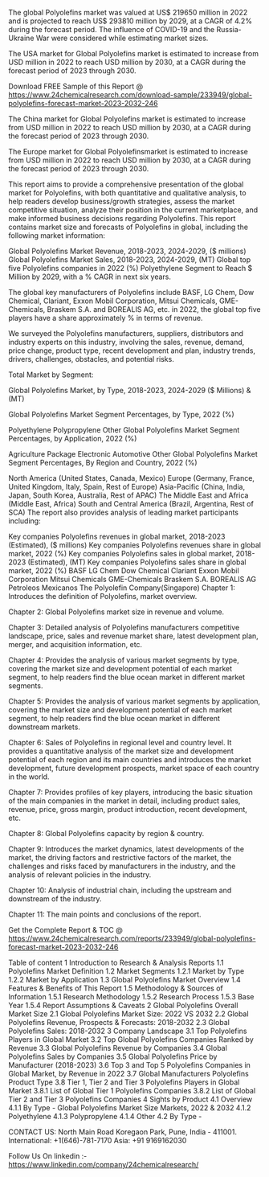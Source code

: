 The global Polyolefins market was valued at US$ 219650 million in 2022 and is projected to reach US$ 293810 million by 2029, at a CAGR of 4.2% during the forecast period. The influence of COVID-19 and the Russia-Ukraine War were considered while estimating market sizes.

The USA market for Global Polyolefins market is estimated to increase from USD million in 2022 to reach USD million by 2030, at a CAGR during the forecast period of 2023 through 2030.

Download FREE Sample of this Report @ https://www.24chemicalresearch.com/download-sample/233949/global-polyolefins-forecast-market-2023-2032-246

The China market for Global Polyolefins market is estimated to increase from USD million in 2022 to reach USD million by 2030, at a CAGR during the forecast period of 2023 through 2030.

The Europe market for Global Polyolefinsmarket is estimated to increase from USD million in 2022 to reach USD million by 2030, at a CAGR during the forecast period of 2023 through 2030.

This report aims to provide a comprehensive presentation of the global market for Polyolefins, with both quantitative and qualitative analysis, to help readers develop business/growth strategies, assess the market competitive situation, analyze their position in the current marketplace, and make informed business decisions regarding Polyolefins. This report contains market size and forecasts of Polyolefins in global, including the following market information:

Global Polyolefins Market Revenue, 2018-2023, 2024-2029, ($ millions)
Global Polyolefins Market Sales, 2018-2023, 2024-2029, (MT)
Global top five Polyolefins companies in 2022 (%)
Polyethylene Segment to Reach $ Million by 2029, with a % CAGR in next six years.

The global key manufacturers of Polyolefins include BASF, LG Chem, Dow Chemical, Clariant, Exxon Mobil Corporation, Mitsui Chemicals, GME-Chemicals, Braskem S.A. and BOREALIS AG, etc. in 2022, the global top five players have a share approximately % in terms of revenue.

We surveyed the Polyolefins manufacturers, suppliers, distributors and industry experts on this industry, involving the sales, revenue, demand, price change, product type, recent development and plan, industry trends, drivers, challenges, obstacles, and potential risks.

Total Market by Segment:

Global Polyolefins Market, by Type, 2018-2023, 2024-2029 ($ Millions) & (MT)

Global Polyolefins Market Segment Percentages, by Type, 2022 (%)

Polyethylene
Polypropylene
Other
Global Polyolefins Market Segment Percentages, by Application, 2022 (%)

Agriculture
Package
Electronic
Automotive
Other
Global Polyolefins Market Segment Percentages, By Region and Country, 2022 (%)

North America (United States, Canada, Mexico)
Europe (Germany, France, United Kingdom, Italy, Spain, Rest of Europe)
Asia-Pacific (China, India, Japan, South Korea, Australia, Rest of APAC)
The Middle East and Africa (Middle East, Africa)
South and Central America (Brazil, Argentina, Rest of SCA)
The report also provides analysis of leading market participants including:

Key companies Polyolefins revenues in global market, 2018-2023 (Estimated), ($ millions)
Key companies Polyolefins revenues share in global market, 2022 (%)
Key companies Polyolefins sales in global market, 2018-2023 (Estimated), (MT)
Key companies Polyolefins sales share in global market, 2022 (%)
BASF
LG Chem
Dow Chemical
Clariant
Exxon Mobil Corporation
Mitsui Chemicals
GME-Chemicals
Braskem S.A.
BOREALIS AG
Petroleos Mexicanos
The Polyolefin Company(Singapore)
Chapter 1: Introduces the definition of Polyolefins, market overview.

Chapter 2: Global Polyolefins market size in revenue and volume.

Chapter 3: Detailed analysis of Polyolefins manufacturers competitive landscape, price, sales and revenue market share, latest development plan, merger, and acquisition information, etc.

Chapter 4: Provides the analysis of various market segments by type, covering the market size and development potential of each market segment, to help readers find the blue ocean market in different market segments.

Chapter 5: Provides the analysis of various market segments by application, covering the market size and development potential of each market segment, to help readers find the blue ocean market in different downstream markets.

Chapter 6: Sales of Polyolefins in regional level and country level. It provides a quantitative analysis of the market size and development potential of each region and its main countries and introduces the market development, future development prospects, market space of each country in the world.

Chapter 7: Provides profiles of key players, introducing the basic situation of the main companies in the market in detail, including product sales, revenue, price, gross margin, product introduction, recent development, etc.

Chapter 8: Global Polyolefins capacity by region & country.

Chapter 9: Introduces the market dynamics, latest developments of the market, the driving factors and restrictive factors of the market, the challenges and risks faced by manufacturers in the industry, and the analysis of relevant policies in the industry.

Chapter 10: Analysis of industrial chain, including the upstream and downstream of the industry.

Chapter 11: The main points and conclusions of the report.

Get the Complete Report & TOC @ https://www.24chemicalresearch.com/reports/233949/global-polyolefins-forecast-market-2023-2032-246

Table of content
1 Introduction to Research & Analysis Reports
1.1 Polyolefins Market Definition
1.2 Market Segments
1.2.1 Market by Type
1.2.2 Market by Application
1.3 Global Polyolefins Market Overview
1.4 Features & Benefits of This Report
1.5 Methodology & Sources of Information
1.5.1 Research Methodology
1.5.2 Research Process
1.5.3 Base Year
1.5.4 Report Assumptions & Caveats
2 Global Polyolefins Overall Market Size
2.1 Global Polyolefins Market Size: 2022 VS 2032
2.2 Global Polyolefins Revenue, Prospects & Forecasts: 2018-2032
2.3 Global Polyolefins Sales: 2018-2032
3 Company Landscape
3.1 Top Polyolefins Players in Global Market
3.2 Top Global Polyolefins Companies Ranked by Revenue
3.3 Global Polyolefins Revenue by Companies
3.4 Global Polyolefins Sales by Companies
3.5 Global Polyolefins Price by Manufacturer (2018-2023)
3.6 Top 3 and Top 5 Polyolefins Companies in Global Market, by Revenue in 2022
3.7 Global Manufacturers Polyolefins Product Type
3.8 Tier 1, Tier 2 and Tier 3 Polyolefins Players in Global Market
3.8.1 List of Global Tier 1 Polyolefins Companies
3.8.2 List of Global Tier 2 and Tier 3 Polyolefins Companies
4 Sights by Product
4.1 Overview
4.1.1 By Type - Global Polyolefins Market Size Markets, 2022 & 2032
4.1.2 Polyethylene
4.1.3 Polypropylene
4.1.4 Other
4.2 By Type -

CONTACT US:
North Main Road Koregaon Park, Pune, India - 411001.
International: +1(646)-781-7170
Asia: +91 9169162030

Follow Us On linkedin :- https://www.linkedin.com/company/24chemicalresearch/
